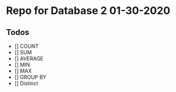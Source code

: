 # Repo for Database 2 01-30-2020

## Todos
- [] COUNT
- [] SUM
- [] AVERAGE
- [] MIN
- [] MAX
- [] GROUP BY
- [] Distinct
